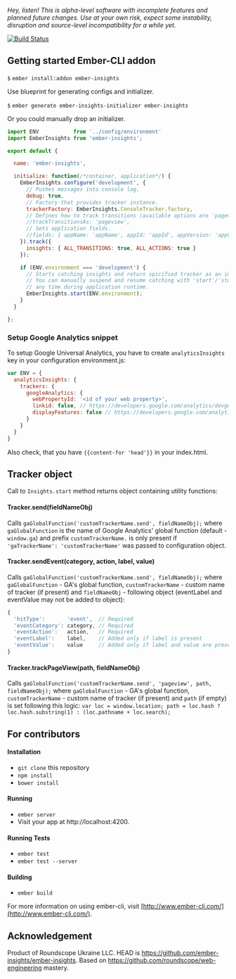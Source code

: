 _Hey, listen! This is alpha-level software with incomplete features and planned future changes. Use at your own risk, expect some instability, disruption and source-level incompatibility for a while yet._

[![Build Status](https://travis-ci.org/ember-insights/ember-insights.svg?branch=master)](https://travis-ci.org/ember-insights/ember-insights)

## Getting started Ember-CLI addon

`$` `ember install:addon ember-insights`

Use blueprint for generating configs and initializer.

`$` `ember generate ember-insights-initializer ember-insights`

Or you could manually drop an initializer.

```javascript
import ENV           from '../config/environment'
import EmberInsights from 'ember-insights';

export default {

  name: 'ember-insights',

  initialize: function(/*container, application*/) {
    EmberInsights.configure('development', {
      // Pushes messages into console log.
      debug: true,
      // Factory that provides tracker instance.
      trackerFactory: EmberInsights.ConsoleTracker.factory,
      // Defines how to track transitions (available options are 'pageview', 'event').
      //trackTransitionsAs: 'pageview',
      // Sets application fields.
      //fields: { appName: 'appName', appId: 'appId', appVersion: 'appVersion'},
    }).track({
      insights: { ALL_TRANSITIONS: true, ALL_ACTIONS: true }
    });

    if (ENV.environment === 'development') {
      // Starts catching insights and return spicified tracker as an instance.
      // You can manually suspend and resume catching with 'start'/'stop' functions
      // any time during application runtime.
      EmberInsights.start(ENV.environment);
    }
  }

};

```

### Setup Google Analytics snippet

To setup Google Universal Analytics, you have to create `analyticsInsights` key in your
configuration environment.js:

```javascript
var ENV = {
  analyticsInsights: {
    trackers: {
      googleAnalytics: {
        webPropertyId: '<id of your web property>',
        linkid: false, // https://developers.google.com/analytics/devguides/collection/analyticsjs/advanced#enhancedlink
        displayFeatures: false // https://developers.google.com/analytics/devguides/collection/analyticsjs/display-features
      }
    }
  }
}
```

Also check, that you have `{{content-for 'head'}}` in your index.html.

## Tracker object
Call to `Insights.start` method returns object containing utility functions:

#### Tracker.send(fieldNameObj)
Calls `gaGlobalFunction('customTrackerName.send', fieldNameObj);` where `gaGlobalFunction` is the name of Google Analytics' global function (default - `window.ga`) and prefix `customTrackerName.` is only present if `'gaTrackerName': 'customTrackerName'` was passed to configuration object.

#### Tracker.sendEvent(category, action, label, value)
Calls `gaGlobalFunction('customTrackerName.send', fieldNameObj);` where `gaGlobalFunction` - GA's global function, `customTrackerName` - custom name of tracker (if present) and `fieldNameObj` - following object (eventLabel and eventValue may not be added to object):
```javascript
{
  'hitType':       'event',  // Required
  'eventCategory': category, // Required
  'eventAction':   action,   // Required
  'eventLabel':    label,    // Added only if label is present
  'eventValue':    value     // Added only if label and value are present
}
```

#### Tracker.trackPageView(path, fieldNameObj)

Calls `gaGlobalFunction('customTrackerName.send', 'pageview', path, fieldNameObj);` where `gaGlobalFunction` - GA's global function, `customTrackerName` - custom name of tracker (if present) and `path` (if empty) is set following this logic: `var loc = window.location; path = loc.hash ? loc.hash.substring(1) : (loc.pathname + loc.search);`



## For contributors

#### Installation

* `git clone` this repository
* `npm install`
* `bower install`

#### Running

* `ember server`
* Visit your app at http://localhost:4200.

#### Running Tests

* `ember test`
* `ember test --server`

#### Building

* `ember build`

For more information on using ember-cli, visit [http://www.ember-cli.com/](http://www.ember-cli.com/).



## Acknowledgement

Product of Roundscope Ukraine LLC. HEAD is https://github.com/ember-insights/ember-insights. Based on https://github.com/roundscope/web-engineering mastery.
